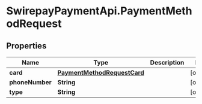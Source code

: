 # SwirepayPaymentApi.PaymentMethodRequest

## Properties
Name | Type | Description | Notes
------------ | ------------- | ------------- | -------------
**card** | [**PaymentMethodRequestCard**](PaymentMethodRequestCard.md) |  | [optional] 
**phoneNumber** | **String** |  | [optional] 
**type** | **String** |  | [optional] 
